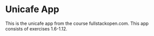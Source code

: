 # Unicafe App
This is the unicafe app from the course fullstackopen.com. 
This app consists of exercises 1.6-1.12.
